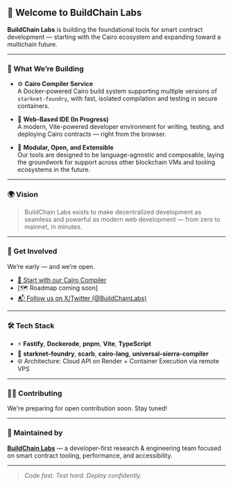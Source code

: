 ## 👋 Welcome to BuildChain Labs

**BuildChain Labs** is building the foundational tools for smart contract development — starting with the Cairo ecosystem and expanding toward a multichain future.

---

### 🧱 What We’re Building

- ⚙️ **Cairo Compiler Service**  
  A Docker-powered Cairo build system supporting multiple versions of `starknet-foundry`, with fast, isolated compilation and testing in secure containers.

- 🧪 **Web-Based IDE (In Progress)**  
  A modern, Vite-powered developer environment for writing, testing, and deploying Cairo contracts — right from the browser.

- 🧰 **Modular, Open, and Extensible**  
  Our tools are designed to be language-agnostic and composable, laying the groundwork for support across other blockchain VMs and tooling ecosystems in the future.

---

### 🌍 Vision

> BuildChain Labs exists to make decentralized development as seamless and powerful as modern web development — from zero to mainnet, in minutes.

---

### 🚀 Get Involved

We’re early — and we’re open.

- [🔧 Start with our Cairo Compiler](https://github.com/BuildChainLabs/your-compiler-repo)
- [🗺️ Roadmap coming soon]
- [📬 Follow us on X/Twitter (@BuildChainLabs)](https://x.com/BuildChainLabs)

---

### 🛠 Tech Stack

- ⚡ **Fastify**, **Dockerode**, **pnpm**, **Vite**, **TypeScript**
- 🧪 **starknet-foundry**, **scarb**, **cairo-lang**, **universal-sierra-compiler**
- 🌐 Architecture: Cloud API on Render + Container Execution via remote VPS

---

### 👨‍💻 Contributing

We're preparing for open contribution soon. Stay tuned!

---

### 🧠 Maintained by

**[BuildChain Labs](https://github.com/BuildChainLabs)** — a developer-first research & engineering team focused on smart contract tooling, performance, and accessibility.

---

> _Code fast. Test hard. Deploy confidently._

